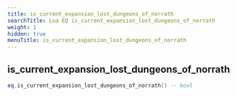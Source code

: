 ```yaml
---
title: is_current_expansion_lost_dungeons_of_norrath
searchTitle: Lua EQ is_current_expansion_lost_dungeons_of_norrath
weight: 1
hidden: true
menuTitle: is_current_expansion_lost_dungeons_of_norrath
---
```

## is_current_expansion_lost_dungeons_of_norrath
```lua
eq.is_current_expansion_lost_dungeons_of_norrath() -- bool
```